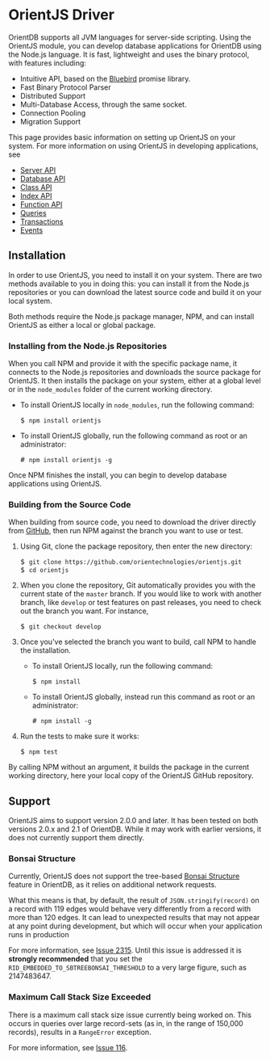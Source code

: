 # OrientJS Driver

OrientDB supports all JVM languages for server-side scripting.  Using the OrientJS module, you can develop database applications for OrientDB using the Node.js language.  It is fast, lightweight and uses the binary protocol, with features including:
- Intuitive API, based on the [Bluebird](https://github.com/petkaantonov/bluebird) promise library.
- Fast Binary Protocol Parser
- Distributed Support
- Multi-Database Access, through the same socket.
- Connection Pooling
- Migration Support

This page provides basic information on setting up OrientJS on your system.  For more information on using OrientJS in developing applications, see
- [Server API](OrientJS-Server.md)
- [Database API](OrientJS-Database.md)
- [Class API](OrientJS-Class.md)
- [Index API](OrientjS-Index.mdi)
- [Function API](OrientJS-Functions.md)
- [Queries](OrientJS-Query.md)
- [Transactions](OrientJS-Transactions.md)
- [Events](OrientJS-Events.md)


## Installation

In order to use OrientJS, you need to install it on your system.  There are two methods available to you in doing this: you can install it from the Node.js repositories or you can download the latest source code and build it on your local system.

Both methods require the Node.js package manager, NPM, and can install OrientJS as either a local or global package.


### Installing from the Node.js Repositories

When you call NPM and provide it with the specific package name, it connects to the Node.js repositories and downloads the source package for OrientJS.  It then installs the package on your system, either at a global level or in the `node_modules` folder of the current working directory.

- To install OrientJS locally in `node_modules`, run the following command:

  <pre>
  $ <code class="lang-sh userinput">npm install orientjs</code>
  </pre>

- To install OrientJS globally, run the following command as root or an administrator:

  <pre>
  # <code class="lang-sh userinput">npm install orientjs -g</code>
  </pre>

Once NPM finishes the install, you can begin to develop database applications using OrientJS.



### Building from the Source Code

When building from source code, you need to download the driver directly from [GitHub](https://github.com/orientechnologies/orientjs), then run NPM against the branch you want to use or test.

1. Using Git, clone the package repository, then enter the new directory:

   <pre>
   $ <code class="lang-sh userinput">git clone https://github.com/orientechnologies/orientjs.git</code>
   $ <code class="lang-sh userinput">cd orientjs</code>
   </pre>

1. When you clone the repository, Git automatically provides you with the current state of the `master` branch.  If you would like to work with another branch, like `develop` or test features on past releases, you need to check out the branch you want.  For instance,

   <pre>
   $ <code class="lang-sh userinput">git checkout develop</code>
   </pre>

1. Once you've selected the branch you want to build, call NPM to handle the installation.

   - To install OrientJS locally, run the following command:

     <pre>
     $ <code class="lang-sh userinput">npm install</code>
     </pre>

   - To install OrientJS globally, instead run this command as root or an administrator:

     <pre>
     # <code class="lang-sh userinput">npm install -g</code>
     </pre>

1. Run the tests to make sure it works:

   <pre>
   $ <code class="lang-sh userinput">npm test</code>
   </pre>

By calling NPM without an argument, it builds the package in the current working directory, here your local copy of the OrientJS GitHub repository.



## Support

OrientJS aims to support version 2.0.0 and later.  It has been tested on both versions 2.0.x and 2.1 of OrientDB.  While it may work with earlier versions, it does not currently support them directly.


### Bonsai Structure

Currently, OrientJS does not support the tree-based [Bonsai Structure](RidBag.md) feature in OrientDB, as it relies on additional network requests.

What this means is that, by default, the result  of `JSON.stringify(record)` on a record with 119 edges would behave very differently from a record with more than 120 edges.  It can lead to unexpected results that may not appear at any point during development, but which will occur when your application runs in production

For more information, see [Issue 2315](https://orientechnologies/orientdb/issues/2315).  Until this issue is addressed it is **strongly recommended** that you set the `RID_EMBEDDED_TO_SBTREEBONSAI_THRESHOLD` to a very large figure, such as 2147483647.


### Maximum Call Stack Size Exceeded

There is a maximum call stack size issue currently being worked on.  This occurs in queries over large record-sets (as in, in the range of 150,000 records), results in a `RangeError` exception.

For more information, see [Issue 116](https://github.com/orientechnologies/orientjs/issues/116).

